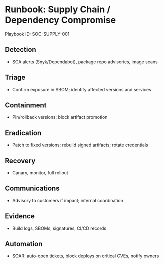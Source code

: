 # Runbook: Supply Chain / Dependency Compromise

Playbook ID: SOC-SUPPLY-001

## Detection
- SCA alerts (Snyk/Dependabot), package repo advisories, image scans

## Triage
- Confirm exposure in SBOM; identify affected versions and services

## Containment
- Pin/rollback versions; block artifact promotion

## Eradication
- Patch to fixed versions; rebuild signed artifacts; rotate credentials

## Recovery
- Canary, monitor, full rollout

## Communications
- Advisory to customers if impact; internal coordination

## Evidence
- Build logs, SBOMs, signatures, CI/CD records

## Automation
- SOAR: auto-open tickets, block deploys on critical CVEs, notify owners
